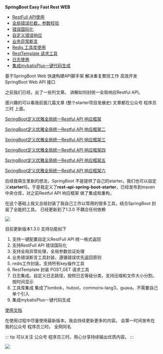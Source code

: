 
**SpringBoot Easy Fast Rest WEB**

- [RestFull API使用](#restfull-api%E4%BD%BF%E7%94%A8)
- [全局错误拦截，参数校验](#%E5%85%A8%E5%B1%80%E9%94%99%E8%AF%AF%E6%8B%A6%E6%88%AA%E5%8F%82%E6%95%B0%E6%A0%A1%E9%AA%8C)
- [错误国际化](#%E9%94%99%E8%AF%AF%E5%9B%BD%E9%99%85%E5%8C%96)
- [自定义错误响应](#%E8%87%AA%E5%AE%9A%E4%B9%89%E9%94%99%E8%AF%AF%E5%93%8D%E5%BA%94)
- [业务异常断言](#%E4%B8%9A%E5%8A%A1%E5%BC%82%E5%B8%B8%E6%96%AD%E8%A8%80)
- [Redis 工具库使用](#redis-%E5%B7%A5%E5%85%B7%E5%BA%93%E4%BD%BF%E7%94%A8)
- [RestTemplate 请求工具](#resttemplate-%E8%AF%B7%E6%B1%82%E5%B7%A5%E5%85%B7)
- [日志使用](#%E6%97%A5%E5%BF%97%E4%BD%BF%E7%94%A8)
- [集成mybatisPlus一键代码生成](#%E9%9B%86%E6%88%90mybatisplus%E4%B8%80%E9%94%AE%E4%BB%A3%E7%A0%81%E7%94%9F%E6%88%90)

基于SpringBoot Web 快速构建API脚手架 解决重复繁琐工作 高效开发SpringBoot Web API 接口

之前我们已经，出了一些列文章。 讲解如何封统一全局响应Restful API。

感兴趣的可以看我前面几篇文章 (整个starter项目发展史) 文章都在公众号 程序员三时 上面。

[SpringBoot定义优雅全局统一Restful API 响应框架](https://mp.weixin.qq.com/s?__biz=Mzg4OTkwNjc2MQ==&mid=2247483741&idx=1&sn=2734d2ef008edcf1369dd7a31a88a142&chksm=cfe5f27bf8927b6d468a411fe2eaeeeb6dbdd5527dec77a77a0e580ea32b2b58f38922836552#rd)

[SpringBoot定义优雅全局统一Restful API 响应框架二](https://mp.weixin.qq.com/s?__biz=Mzg4OTkwNjc2MQ==&mid=2247483752&idx=1&sn=eab94282e3f1e62682d2106cfb2949d1&chksm=cfe5f24ef8927b582e01863881a88452dcbcb102afdb9b50985304b97dfd74cd0c3ed0b8c2c3#rd)

[SpringBoot定义优雅全局统一Restful API 响应框架三](https://mp.weixin.qq.com/s?__biz=Mzg4OTkwNjc2MQ==&mid=2247483761&idx=1&sn=dbc516d0ba14228c1f091dfa39d85209&chksm=cfe5f257f8927b41635fe1508c2829d73e2b788105b145bc51525be4574b83a1a8da23c49ec2#rd)


[SpringBoot定义优雅全局统一Restful API 响应框架四](https://mp.weixin.qq.com/s?__biz=Mzg4OTkwNjc2MQ==&mid=2247483887&idx=1&sn=cb737d573adca7eaea7a59cad2a7bbfe&chksm=cfe5f2c9f8927bdfaf7e46fd38d26f56fffbb1ece8460eaffe2addee592e42ffee6ba49530b7#rd)

[SpringBoot定义优雅全局统一Restful API 响应框架五](https://mp.weixin.qq.com/s?__biz=Mzg4OTkwNjc2MQ==&mid=2247484102&idx=1&sn=e17772a12e6548755c341c2d9300e235&chksm=cfe5f1e0f89278f669c4c89548b3fdeec4dd58d6d7d7580315d07f20c9b52ffdd21ef5a7c232&token=691863430&lang=zh_CN#rd)

[SpringBoot定义优雅全局统一Restful API 响应框架六](https://mp.weixin.qq.com/s?__biz=Mzg4OTkwNjc2MQ==&mid=2247484160&idx=1&sn=37eea0079dd175634437f01dde38bb4c&chksm=cfe5f026f892793045fb242a556ce4e3010f4a4aae867a84fe3542ed18ac3c64b85e87fa536a#rd)


后续我萌生里新的想法，SpringBoot 不是提供了自己的starter。我们也可以自定义**starter**吗，于是我定义了**rest-api-spring-boot-starter**，已经发布到maven中央仓库，对之前Restful API 响应框架 做了集成和重构，

在这个基础上我又总结封装了我自己工作以常用的很多工具，结合SpringBoot 封装了全能的工具。 已经更新到了1.3.0 不耦合任何依赖

![](https://images.soboys.cn/202307051540748.png)

目前更新版本1.3.0 支持功能如下
1. 支持一键配置自定义RestFull API 统一格式返回
2. 支持RestFull API 错误国际化
3. 支持全局异常处理，全局参数验证处理
4. 业务错误断言工具封装，遵循错误优先返回原则
5. redis工作封装。支持所有key操作工具
6. RestTemplate 封装 POST,GET 请求工具
7. 日志集成。自定义日志路径，按照日志等级分类，支持压缩和文件大小分割。按时间显示
8. 工具库集成 集成了lombok，hutool，commons-lang3，guava。不需要自己单个引入
9. 集成mybatisPlus一键代码生成


[使用文档](http://rest-api-boot.soboys.cn/doc-rest-api-springboot-starter/)

在使用过程中尽量使用最新版本。我会持续更新更多的内容。 会第一时间发布在我的公众号
程序员三时。 全网同名

::: tip
可以关注 公众号 程序员三时。用心分享持续输出优质内容。
:::

![](https://images.soboys.cn/202307052317593.jpg)















